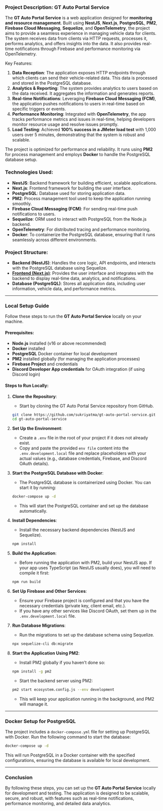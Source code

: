 ### Project Description: GT Auto Portal Service

The **GT Auto Portal Service** is a web application designed for **monitoring and resource management**. Built using **NestJS**, **Next.js**, **PostgreSQL**, **PM2**, **Firebase Cloud Messaging**, **Sequelize**, and **OpenTelemetry**, the project aims to provide a seamless experience in managing vehicle data for clients. The system receives data from clients via HTTP requests, processes it, performs analytics, and offers insights into the data. It also provides real-time notifications through Firebase and performance monitoring via OpenTelemetry.

Key Features:
1. **Data Reception**: The application exposes HTTP endpoints through which clients can send their vehicle-related data. This data is processed and stored in the PostgreSQL database.
2. **Analytics & Reporting**: The system provides analytics to users based on the data received. It aggregates the information and generates reports.
3. **Real-time Notifications**: Leveraging **Firebase Cloud Messaging (FCM)**, the application pushes notifications to users in real-time based on specific triggers or events.
4. **Performance Monitoring**: Integrated with **OpenTelemetry**, the app tracks performance metrics and issues in real-time, helping developers monitor resource usage and resolve issues promptly.
5. **Load Testing**: Achieved **100% success in a JMeter load test** with 1,000 users over 5 minutes, demonstrating that the system is robust and scalable.

The project is optimized for performance and reliability. It runs using **PM2** for process management and employs **Docker** to handle the PostgreSQL database setup.

### Technologies Used:
- **NestJS**: Backend framework for building efficient, scalable applications.
- **Next.js**: Frontend framework for building the user interface.
- **PostgreSQL**: Database used for storing application data.
- **PM2**: Process management tool used to keep the application running smoothly.
- **Firebase Cloud Messaging (FCM)**: For sending real-time push notifications to users.
- **Sequelize**: ORM used to interact with PostgreSQL from the Node.js backend.
- **OpenTelemetry**: For distributed tracing and performance monitoring.
- **Docker**: To containerize the PostgreSQL database, ensuring that it runs seamlessly across different environments.

### Project Structure:
- **Backend (NestJS)**: Handles the core logic, API endpoints, and interacts with the PostgreSQL database using Sequelize.
- [**Frontend (Next.js)**](https://github.com/sukriyatma/gt-auto-portal): Provides the user interface and integrates with the backend to display real-time data, analytics, and notifications.
- **Database (PostgreSQL)**: Stores all application data, including user information, vehicle data, and performance metrics.

---

### Local Setup Guide

Follow these steps to run the **GT Auto Portal Service** locally on your machine.

#### Prerequisites:
- **Node.js** installed (v16 or above recommended)
- **Docker** installed
- **PostgreSQL** Docker container for local development
- **PM2** installed globally (for managing the application processes)
- **Firebase Project** and credentials
- **Discord Developer App credentials** for OAuth integration (if using Discord login)

#### Steps to Run Locally:

1. **Clone the Repository**:
   - Start by cloning the GT Auto Portal Service repository from GitHub.
   ```bash
   git clone https://github.com/sukriyatma/gt-auto-portal-service.git
   cd gt-auto-portal-service
   ```

2. **Set Up the Environment**:
   - Create a `.env` file in the root of your project if it does not already exist.
   - Copy and paste the provided `env file` content into the `.env.development.local` file and replace placeholders with your actual values (e.g., database credentials, Firebase, and Discord OAuth details).

3. **Start the PostgreSQL Database with Docker**:
   - The PostgreSQL database is containerized using Docker. You can start it by running:
   ```bash
   docker-compose up -d
   ```
   - This will start the PostgreSQL container and set up the database automatically.

4. **Install Dependencies**:
   - Install the necessary backend dependencies (NestJS and Sequelize).
   ```bash
   npm install
   ```

5. **Build the Application**:

   - Before running the application with PM2, build your NestJS app. If your app uses TypeScript (as NestJS usually does), you will need to compile it first:
   ```bash
   npm run build
   ```

5. **Set Up Firebase and Other Services**:
   - Ensure your Firebase project is configured and that you have the necessary credentials (private key, client email, etc.).
   - If you have any other services like Discord OAuth, set them up in the `.env.development.local` file.

6. **Run Database Migrations**:
   - Run the migrations to set up the database schema using Sequelize.
   ```bash
   npx sequelize-cli db:migrate
   ```

7. **Start the Application Using PM2**:
   - Install PM2 globally if you haven’t done so:
   ```bash
   npm install -g pm2
   ```
   - Start the backend server using PM2:
   ```bash
   pm2 start ecosystem.config.js --env development
   ```
   - This will keep your application running in the background, and PM2 will manage it.

---

### Docker Setup for PostgreSQL
The project includes a `docker-compose.yml` file for setting up PostgreSQL with Docker.
Run the following command to start the database:
```bash
docker-compose up -d
```

This will run PostgreSQL in a Docker container with the specified configurations, ensuring the database is available for local development.

---

### Conclusion
By following these steps, you can set up the **GT Auto Portal Service** locally for development and testing. The application is designed to be scalable, secure, and robust, with features such as real-time notifications, performance monitoring, and detailed data analytics.
